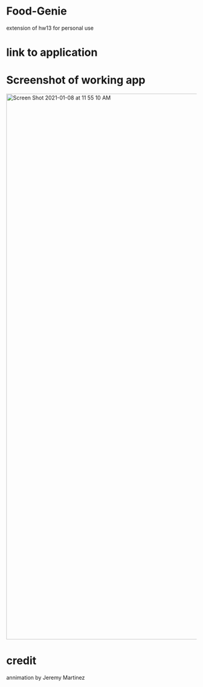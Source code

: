 # Food-Genie
extension of hw13 for personal use 

# link to application


# Screenshot of working app
<img width="1440" alt="Screen Shot 2021-01-08 at 11 55 10 AM" src="https://user-images.githubusercontent.com/68556793/104048213-7db06580-51a8-11eb-8ebf-4ee596168acb.png">

# credit

annimation by Jeremy Martinez

